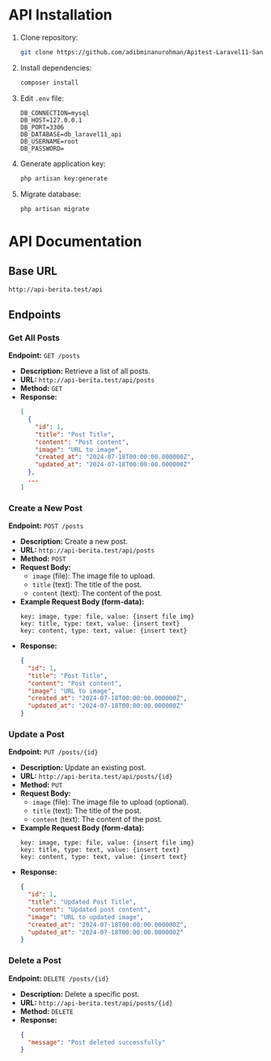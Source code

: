 # API Installation

1. Clone repository:
   ```bash
   git clone https://github.com/adibminanurohman/Apitest-Laravel11-SantriKoding.git
   ```

2. Install dependencies:
   ```bash
   composer install
   ```

3. Edit `.env` file:
   ```
   DB_CONNECTION=mysql
   DB_HOST=127.0.0.1
   DB_PORT=3306
   DB_DATABASE=db_laravel11_api
   DB_USERNAME=root
   DB_PASSWORD=
   ```

4. Generate application key:
   ```bash
   php artisan key:generate
   ```
5. Migrate database:
   ```bash
   php artisan migrate
   ```

# API Documentation

## Base URL
```
http://api-berita.test/api
```

## Endpoints

### Get All Posts
**Endpoint:** `GET /posts`

- **Description:** Retrieve a list of all posts.
- **URL:** `http://api-berita.test/api/posts`
- **Method:** `GET`
- **Response:**
  ```json
  [
    {
      "id": 1,
      "title": "Post Title",
      "content": "Post content",
      "image": "URL to image",
      "created_at": "2024-07-18T00:00:00.000000Z",
      "updated_at": "2024-07-18T00:00:00.000000Z"
    },
    ...
  ]
  ```

### Create a New Post
**Endpoint:** `POST /posts`

- **Description:** Create a new post.
- **URL:** `http://api-berita.test/api/posts`
- **Method:** `POST`
- **Request Body:**
  - `image` (file): The image file to upload.
  - `title` (text): The title of the post.
  - `content` (text): The content of the post.
- **Example Request Body (form-data):**
  ```
  key: image, type: file, value: {insert file img}
  key: title, type: text, value: {insert text}
  key: content, type: text, value: {insert text}
  ```
- **Response:**
  ```json
  {
    "id": 1,
    "title": "Post Title",
    "content": "Post content",
    "image": "URL to image",
    "created_at": "2024-07-18T00:00:00.000000Z",
    "updated_at": "2024-07-18T00:00:00.000000Z"
  }
  ```

### Update a Post
**Endpoint:** `PUT /posts/{id}`

- **Description:** Update an existing post.
- **URL:** `http://api-berita.test/api/posts/{id}`
- **Method:** `PUT`
- **Request Body:**
  - `image` (file): The image file to upload (optional).
  - `title` (text): The title of the post.
  - `content` (text): The content of the post.
- **Example Request Body (form-data):**
  ```
  key: image, type: file, value: {insert file img}
  key: title, type: text, value: {insert text}
  key: content, type: text, value: {insert text}
  ```
- **Response:**
  ```json
  {
    "id": 1,
    "title": "Updated Post Title",
    "content": "Updated post content",
    "image": "URL to updated image",
    "created_at": "2024-07-18T00:00:00.000000Z",
    "updated_at": "2024-07-18T00:00:00.000000Z"
  }
  ```

### Delete a Post
**Endpoint:** `DELETE /posts/{id}`

- **Description:** Delete a specific post.
- **URL:** `http://api-berita.test/api/posts/{id}`
- **Method:** `DELETE`
- **Response:**
  ```json
  {
    "message": "Post deleted successfully"
  }
  ```
```